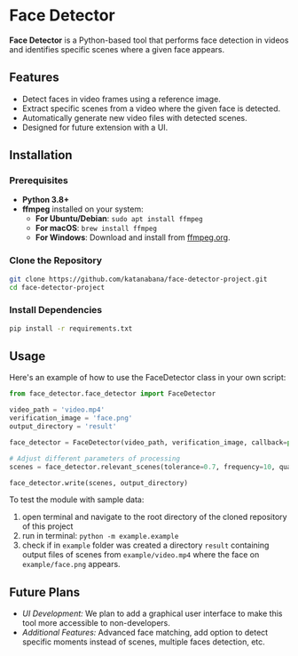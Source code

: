 # Face Detector

**Face Detector** is a Python-based tool that performs face detection in videos and identifies specific scenes where a
given face appears.

## Features

- Detect faces in video frames using a reference image.
- Extract specific scenes from a video where the given face is detected.
- Automatically generate new video files with detected scenes.
- Designed for future extension with a UI.

## Installation

### Prerequisites

- **Python 3.8+**
- **ffmpeg** installed on your system:
    - **For Ubuntu/Debian**: `sudo apt install ffmpeg`
    - **For macOS**: `brew install ffmpeg`
    - **For Windows**: Download and install from [ffmpeg.org](https://ffmpeg.org/download.html).

### Clone the Repository

```bash
git clone https://github.com/katanabana/face-detector-project.git
cd face-detector-project
```

### Install Dependencies

```bash
pip install -r requirements.txt
```

## Usage

Here's an example of how to use the FaceDetector class in your own script:

```python
from face_detector.face_detector import FaceDetector

video_path = 'video.mp4'
verification_image = 'face.png'
output_directory = 'result'

face_detector = FaceDetector(video_path, verification_image, callback=print)

# Adjust different parameters of processing
scenes = face_detector.relevant_scenes(tolerance=0.7, frequency=10, quality=0.5)

face_detector.write(scenes, output_directory)
```

To test the module with sample data:
1. open terminal and navigate to the root directory of the cloned repository of this project
2. run in terminal: `python -m example.example`
3. check if in `example` folder was created a directory `result` containing output files of scenes from `example/video.mp4` where the face on `example/face.png` appears.

## Future Plans

- *UI Development:* We plan to add a graphical user interface to make this tool more accessible to non-developers.
- *Additional Features:* Advanced face matching, add option to detect specific moments instead of scenes, multiple faces
  detection, etc.
